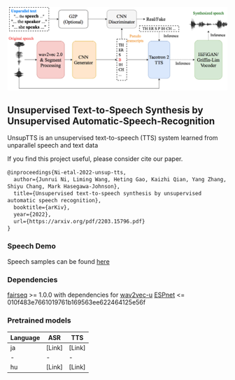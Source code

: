 <div align="left"><img src="doc/image/unsup_tts.drawio.png" width="550"/></div>

## Unsupervised Text-to-Speech Synthesis by Unsupervised Automatic-Speech-Recognition

UnsupTTS is an unsupervised text-to-speech (TTS) system learned from unparallel speech and text data

If you find this project useful, please consider cite our paper.
```
@inproceedings{Ni-etal-2022-unsup-tts,
  author={Junrui Ni, Liming Wang, Heting Gao, Kaizhi Qian, Yang Zhang, Shiyu Chang, Mark Hasegawa-Johnson},
  title={Unsupervised text-to-speech synthesis by unsupervised automatic speech recognition},
  booktitle={arKiv},
  year={2022},
  url={https://arxiv.org/pdf/2203.15796.pdf}
}
```

### Speech Demo
Speech samples can be found [here](https://cactuswiththoughts.github.io/UnsupTTS-Demo/)

### Dependencies
[fairseq](https://github.com/pytorch/fairseq) >= 1.0.0 with dependencies for [wav2vec-u](https://github.com/pytorch/fairseq/tree/main/examples/wav2vec/unsupervised)
[ESPnet](https://github.com/espnet/espnet) <= 010f483e7661019761b169563ee622464125e56f

### Pretrained models
| Language | ASR | TTS |
|-|-|-|
|ja|[Link]|[Link]|
|-|-|-|
|hu|[Link]|[Link]|



